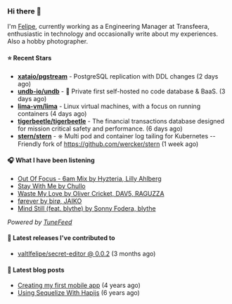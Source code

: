 ### Hi there 👋

I'm [Felipe](https://felipevm.com), currently working as a Engineering Manager at Transfeera, enthusiastic in technology and occasionally write about my experiences. Also a hobby photographer.

#### ⭐ Recent Stars
- **[xataio/pgstream](https://github.com/xataio/pgstream)** - PostgreSQL replication with DDL changes (2 days ago)
- **[undb-io/undb](https://github.com/undb-io/undb)** - 🚀 Private first self-hosted no code database &amp; BaaS. (3 days ago)
- **[lima-vm/lima](https://github.com/lima-vm/lima)** - Linux virtual machines, with a focus on running containers (4 days ago)
- **[tigerbeetle/tigerbeetle](https://github.com/tigerbeetle/tigerbeetle)** - The financial transactions database designed for mission critical safety and performance. (6 days ago)
- **[stern/stern](https://github.com/stern/stern)** - ⎈ Multi pod and container log tailing for Kubernetes -- Friendly fork of https://github.com/wercker/stern (1 week ago)

#### 🎧 What I have been listening
- [Out Of Focus - 6am Mix by Hyzteria, Lilly Ahlberg](https://open.spotify.com/track/6V1x8WDzYVNStB5z7sjxT1)
- [Stay With Me by Chullo](https://open.spotify.com/track/4K7hJT5dGiVzvyfc3chvdv)
- [Waste My Love by Oliver Cricket, DAV5, RAGUZZA](https://open.spotify.com/track/0zHaPkZcEMiAgzdL6hgh1v)
- [førever by birø, JAIKO](https://open.spotify.com/track/6IFhVh2iDJPMKFFKLuPblb)
- [Mind Still (feat. blythe) by Sonny Fodera, blythe](https://open.spotify.com/track/5698qx5K7VmYzeJ6O4WR7v)

_Powered by [TuneFeed](https://tunefeed.app?ref=valtlfelipe-gh-profile)_ 

#### 🚀 Latest releases I've contributed to


- [valtlfelipe/secret-editor @ 0.0.2](https://github.com/valtlfelipe/secret-editor/releases/tag/0.0.2) (3 months ago)

#### 📄 Latest blog posts
- [Creating my first mobile app](https://felipevm.com/posts/creating-my-first-mobile-app/) (4 years ago)
- [Using Sequelize With Hapijs](https://felipevm.com/posts/using-sequelize-with-hapijs/) (6 years ago)
